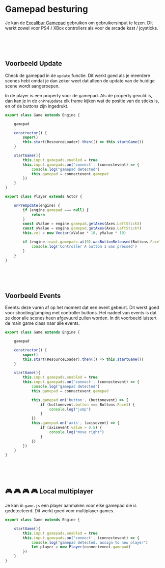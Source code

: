 # Gamepad besturing

Je kan de [Excalibur Gamepad](https://excaliburjs.com/docs/gamepad) gebruiken om gebruikersinput te lezen. Dit werkt zowel voor PS4 / XBox controllers als voor de arcade kast / joysticks.

<br><br><br>

## Voorbeeld Update

Check de gamepad in de `update` functie. Dit werkt goed als je meerdere scenes hebt omdat je dan zeker weet dat alleen de update van de huidige scene wordt aangeroepen.

In de player is een property voor de gamepad. Als de property gevuld is, dan kan je in de `onPreUpdate` elk frame kijken wat de positie van de sticks is, en of de buttons zijn ingedrukt.

```javascript
export class Game extends Engine {

    gamepad

    constructor() {
        super()
        this.start(ResourceLoader).then(() => this.startGame())
    }

    startGame(){
        this.input.gamepads.enabled = true
        this.input.gamepads.on('connect', (connectevent) => {
            console.log("gamepad detected")
            this.gamepad = connectevent.gamepad
        })
    }
}
```

```javascript
export class Player extends Actor {

    onPreUpdate(engine) {
        if (engine.gamepad === null) {
            return
        }
        const xValue = engine.gamepad.getAxes(Axes.LeftStickX)
        const yValue = engine.gamepad.getAxes(Axes.LeftStickY)
        this.vel = new Vector(xValue * 10, yValue * 10)

        if (engine.input.gamepads.at(0).wasButtonReleased(Buttons.Face1)) {
            console.log('Controller A button 1 was pressed')
        }
    }
}
```

<br>
<Br>
<br>


## Voorbeeld Events

Events: deze vuren af op het moment dat een event gebeurt. Dit werkt goed voor shooting/jumping met controller buttons. Het nadeel van events is dat ze door alle scenes heen afgevuurd zullen worden. In dit voorbeeld luistert de main game class naar alle events.

```javascript
export class Game extends Engine {

    gamepad

    constructor() {
        super()
        this.start(ResourceLoader).then(() => this.startGame())
    }

    startGame(){
        this.input.gamepads.enabled = true
        this.input.gamepads.on('connect', (connectevent) => {
            console.log("gamepad detected")
            this.gamepad = connectevent.gamepad

            this.gamepad.on('button', (buttonevent) => {
                if (buttonevent.button === Buttons.Face1) {
                    console.log("jump")
                }
            })
            this.gamepad.on('axis', (axisevent) => {
                if (axisevent.value > 0.5) {
                    console.log("move right")
                }
            })
        })
    }
}
```

<br><br><br>

## 🎮 🎮 🎮 🎮 Local multiplayer

Je kan in `game.js` een player aanmaken voor elke gamepad die is gedetecteerd. Dit werkt goed voor multiplayer games. 

```javascript
export class Game extends Engine {

    startGame(){
        this.input.gamepads.enabled = true
        this.input.gamepads.on('connect', (connectevent) => {
            console.log("gamepad detected, assign to new player")
            let player = new Player(connectevent.gamepad)
        })
    }
}
```